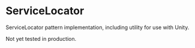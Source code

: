 # ServiceLocator
ServiceLocator pattern implementation, including utility for use with Unity.

Not yet tested in production.
